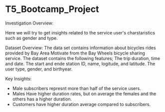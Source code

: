 # T5_Bootcamp_Project

Investigation Overview:

Here we will try to get insights related to the service user's charstaristics such as gender and type.


Dataset Overview:
The data set contains information about bicycles rides provided by Bay Area Motivate from the Bay Wheels bicycle sharing service. The dataset contains the following features; The trip duration, time and date. The start and ende station ID, name, logitude, and latitude. The user type, gender, and birthyear.


Key Insights:

- Male subscribers represnt more than half of the service users.
- Males Have higher duration rates, but on average the females and the others has a higher duration.
- Customers have higher duration average compared to subscribers.
